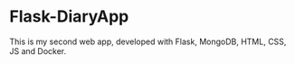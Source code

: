 # Flask-DiaryApp

This is my second web app, developed with Flask, MongoDB, HTML, CSS, JS and Docker.
